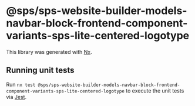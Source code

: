 # @sps/sps-website-builder-models-navbar-block-frontend-component-variants-sps-lite-centered-logotype

This library was generated with [Nx](https://nx.dev).

## Running unit tests

Run `nx test @sps/sps-website-builder-models-navbar-block-frontend-component-variants-sps-lite-centered-logotype` to execute the unit tests via [Jest](https://jestjs.io).
